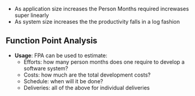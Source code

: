 - As application size increases the Person Months required increwases super linearly
- As system size increases the the productivity falls in a log fashion
## Function Point Analysis
- **Usage**: FPA can be used to estimate:
	- Efforts: how many person months does one require to develop a software system?
	- Costs: how much are the total development costs?
	- Schedule: when will it be done?
	- Deliveries: all of the above for individual deliveries